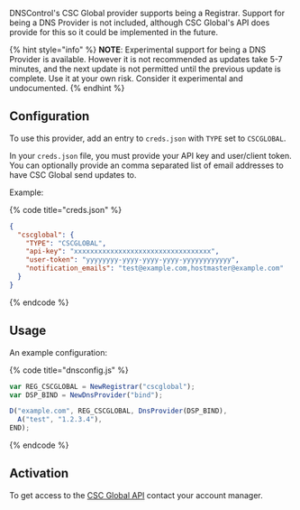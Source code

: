 DNSControl's CSC Global provider supports being a Registrar. Support for being a DNS Provider is not included, although CSC Global's API does provide for this so it could be implemented in the future.

{% hint style="info" %}
**NOTE**: Experimental support for being a DNS Provider is available.
However it is not recommended as updates take 5-7 minutes, and the
next update is not permitted until the previous update is complete.
Use it at your own risk.  Consider it experimental and undocumented.
{% endhint %}

## Configuration

To use this provider, add an entry to `creds.json` with `TYPE` set to `CSCGLOBAL`.

In your `creds.json` file, you must provide your API key and user/client token. You can optionally provide an comma separated list of email addresses to have CSC Global send updates to.

Example:

{% code title="creds.json" %}
```json
{
  "cscglobal": {
    "TYPE": "CSCGLOBAL",
    "api-key": "xxxxxxxxxxxxxxxxxxxxxxxxxxxxxxxxxx",
    "user-token": "yyyyyyyy-yyyy-yyyy-yyyy-yyyyyyyyyyyy",
    "notification_emails": "test@example.com,hostmaster@example.com"
  }
}
```
{% endcode %}

## Usage
An example configuration:

{% code title="dnsconfig.js" %}
```javascript
var REG_CSCGLOBAL = NewRegistrar("cscglobal");
var DSP_BIND = NewDnsProvider("bind");

D("example.com", REG_CSCGLOBAL, DnsProvider(DSP_BIND),
  A("test", "1.2.3.4"),
END);
```
{% endcode %}

## Activation
To get access to the [CSC Global API](https://www.cscglobal.com/cscglobal/docs/dbs/domainmanager/api-v2/) contact your account manager.
